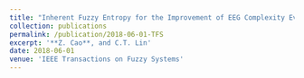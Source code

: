 ```yaml
---
title: "Inherent Fuzzy Entropy for the Improvement of EEG Complexity Evaluation"
collection: publications
permalink: /publication/2018-06-01-TFS
excerpt: '**Z. Cao**, and C.T. Lin'
date: 2018-06-01
venue: 'IEEE Transactions on Fuzzy Systems'
---
```

